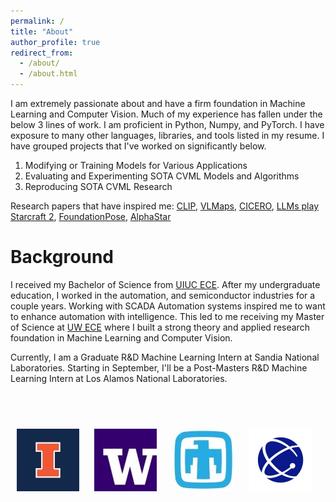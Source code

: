 ```yaml
---
permalink: /
title: "About"
author_profile: true
redirect_from: 
  - /about/
  - /about.html
---
```


I am extremely passionate about and have a firm foundation in Machine Learning and Computer Vision. Much of my experience has fallen under the below 3 lines of work.
I am proficient in Python, Numpy, and PyTorch. I have exposure to many other languages, libraries, and tools listed in my resume. I have grouped projects that I've worked on significantly below. 

1. Modifying or Training Models for Various Applications
2. Evaluating and Experimenting SOTA CVML Models and Algorithms
3. Reproducing SOTA CVML Research

Research papers that have inspired me: [CLIP](https://arxiv.org/abs/2103.00020), [VLMaps](https://arxiv.org/pdf/2210.05714), [CICERO](https://www.science.org/doi/10.1126/science.ade9097), [LLMs play Starcraft 2](https://arxiv.org/abs/2312.11865), [FoundationPose](https://nvlabs.github.io/FoundationPose/), [AlphaStar](https://arxiv.org/pdf/2308.03526)


Background
======
I received my Bachelor of Science from [UIUC ECE](https://ece.illinois.edu/). After my undergraduate education, I worked in the automation, and semiconductor industries for a couple years. Working with SCADA Automation systems inspired me 
to want to enhance automation with intelligence. This led to me receiving my Master of Science at [UW ECE](https://www.ece.uw.edu/) where I built a strong theory and applied research foundation in Machine Learning and Computer Vision.

Currently, I am a Graduate R&D Machine Learning Intern at Sandia National Laboratories. Starting in September, I'll be a Post-Masters R&D Machine Learning Intern at Los Alamos National Laboratories.

<br><br>

<p align="left">
  <img src="/images/uiuc.jpg" alt="UIUC" width="100" style="margin: 10px;">
  <img src="/images/uw.jpg" alt="UW" width="100" style="margin: 10px;">
  <img src="/images/sandia.jpg" alt="Sandia" width="100" style="margin: 10px;">
  <img src="/images/lanl.jpg" alt="Los ALamos" width="100" style="margin: 10px;">
</p>

<br><br>